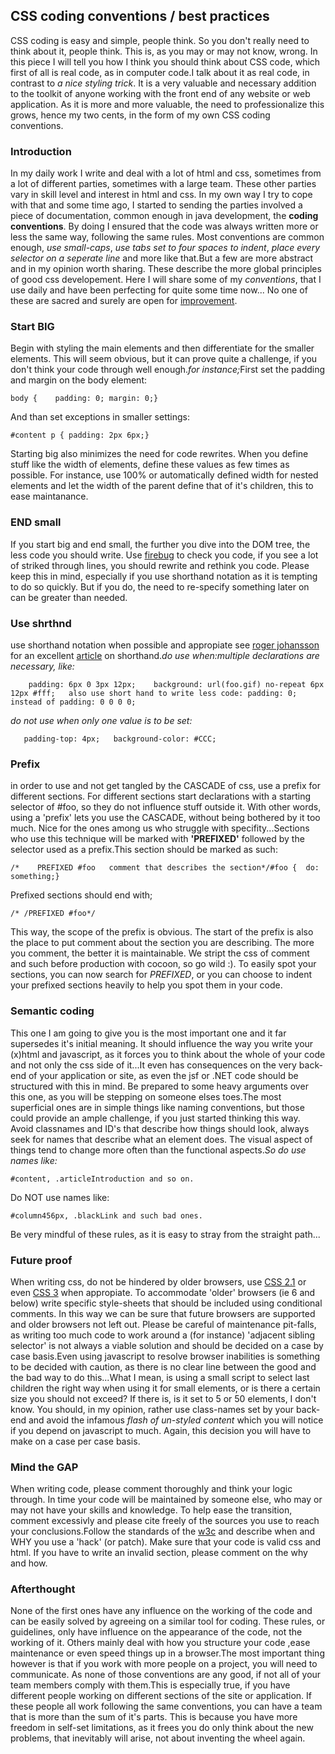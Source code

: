 <article><h2>CSS coding conventions / best practices</h2>CSS coding is easy and simple, people think. So you don't really need to think about it, people think. This is, as you may or may not know, wrong. In this piece I will tell you how I think you should think about CSS code, which first of all is real code, as in computer code.I talk about it as real code, in contrast to <em>a nice styling trick</em>. It is a very valuable and necessary addition to the toolkit of anyone working with the front end of any website or web application. As it is more and more valuable, the need to professionalize this grows, hence my two cents, in the form of my own CSS coding conventions.<!--more--><h3>Introduction</h3>In my daily work I write and deal with a lot of html and css, sometimes from a lot of different parties, sometimes with a large team. These other parties vary in skill level and interest in html and css. In my own way I try to cope with that and some time ago, I started to sending the parties involved a piece of documentation, common enough in java development, the <strong>coding conventions</strong>. By doing I ensured that the code was always written more or less the same way, following the same rules. Most conventions are common enough, <em>use small-caps</em>, <em>use tabs set to four spaces to indent</em>, <em>place every selector on a seperate line</em> and more like that.But a few are more abstract and in my opinion worth sharing. These describe the more global principles of good css developement. Here I will share some of my <em>conventions</em>, that I use daily and have been perfecting for quite some time now... No one of these are sacred and surely are open for <a href="#author">improvement</a>.<h3>Start BIG</h3>Begin with styling the main elements and then differentiate for the smaller elements. This will seem obvious, but it can prove quite a challenge, if you don't think your code through well enough.<em>for instance;</em>First set the padding and margin on the body element:<pre><code>body {	padding: 0;	margin: 0;}</code></pre>And than set exceptions in smaller settings:<pre><code>#content p {	padding: 2px 6px;}</code></pre>Starting big also minimizes the need for code rewrites. When you define stuff like the width of elements, define these values as few times as possible. For instance, use 100% or automatically defined width for nested elements and let the width of the parent define that of it's children, this to ease maintanance.<h3>END small</h3>If you start big and end small, the further you dive into the DOM tree, the less code you should write. Use <a href="http://www.firebug.com/">firebug</a> to check you code, if you see a lot of striked through lines, you should rewrite and rethink you code. Please keep this in mind, especially if you use shorthand notation as it is tempting to do so quickly. But if you do, the need to re-specify something later on can be greater than needed.<h3>Use <span title="shorthand">shrthnd</span></h3>use shorthand notation when possible and appropiate see <a href="http://www.456bereastreet.com/">roger johansson</a> for an excellent <a href="http://www.456bereastreet.com/archive/200502/efficient_css_with_shorthand_properties/">article</a> on shorthand.<em>do use when:</em><em>multiple declarations are necessary, like: </em><pre><code>	padding: 6px 0 3px 12px;	background: url(foo.gif) no-repeat 6px 12px #fff;	also use short hand to write less code:	padding: 0; instead of padding: 0 0 0 0;</code></pre><em>do not use when only one value is to be set:</em><pre><code>	padding-top: 4px;	background-color: #CCC;</code></pre><h3>Prefix</h3>in order to use and not get tangled by the CASCADE of css, use a prefix for different sections. For different sections start declarations with a starting selector of #foo, so they do not influence stuff outside it. With other words, using a 'prefix' lets you use the CASCADE, without being bothered by it too much. Nice for the ones among us who struggle with specifity...Sections who use this technique will be marked with <strong>'PREFIXED'</strong> followed by the selector used as a prefix.This section should be marked as such:<pre><code>/*	PREFIXED #foo	comment that describes the section*/#foo {	do: something;}</code></pre>Prefixed sections should end with;<pre><code>/*	/PREFIXED #foo*/</code></pre>This way, the scope of the prefix is obvious. The start of the prefix is also the place to put comment about the section you are describing. The more you comment, the better it is maintainable. We stript the css of comment and such before production with cocoon, so go wild :). To easily spot your sections, you can now search for <em>PREFIXED</em>, or you can choose to indent your prefixed sections heavily to help you spot them in your code.<h3>Semantic coding</h3>This one I am going to give you is the most important one and it far supersedes it's initial meaning. It should influence the way you write your (x)html and javascript, as it forces you to think about the whole of your code and not only the css side of it...It even has consequences on the very back-end of your application or site, as even the jsf or .NET code should be structured with this in mind. Be prepared to some heavy arguments over this one, as you will be stepping on someone elses toes.The most superficial ones are in simple things like naming conventions, but those could provide an ample challenge, if you just started thinking this way. Avoid classnames and ID's that describe how things should look, always seek for names that describe what an element does. The visual aspect of things tend to change more often than the functional aspects.<em>So do use names like:</em><pre><code>#content, .articleIntroduction and so on.</code></pre>Do NOT use names like:<pre><code>#column456px, .blackLink and such bad ones.</code></pre>Be very mindful of these rules, as it is easy to stray from the straight path...<h3>Future proof</h3>When writing css, do not be hindered by older browsers, use <a href="http://www.w3.org/TR/CSS21/">CSS 2.1</a> or even <a href="http://www.w3.org/Style/CSS/current-work">CSS 3</a> when appropiate. To accommodate 'older' browsers (ie 6 and below) write specific style-sheets that should be included using conditional comments. In this way we can be sure that future browsers are supported and older browsers not left out. Please be careful of maintenance pit-falls, as writing too much code to work around a (for instance) 'adjacent sibling selector' is not always a viable solution and should be decided on a case by case basis.Even using javascript to resolve browser inabilities is something to be decided with caution, as there is no clear line between the good and the bad way to do this...What I mean, is using a small script to select last children the right way when using it for small elements, or is there a certain size you should not exceed? If there is, is it set to 5 or 50 elements, I don't know. You should, in my opinion, rather use class-names set by your back-end and avoid the infamous <em>flash of un-styled content</em> which you will notice if you depend on javascript to much. Again, this decision you will have to make on a case per case basis.<h3>Mind the GAP</h3>When writing code, please comment thoroughly and think your logic through. In time your code will be maintained by someone else, who may or may not have your skills and knowledge. To help ease the transition, comment excessivly and please cite freely of the sources you use to reach your conclusions.Follow the standards of the <a href="http://www.w3.org/">w3c</a> and describe when and WHY you use a 'hack' (or patch). Make sure that your code is valid css and html. If you have to write an invalid section, please comment on the why and how.<h3>Afterthought</h3>None of the first ones have any influence on the working of the code and can be easily solved by agreeing on a similar tool for coding. These rules, or guidelines, only have influence on the appearance of the code, not the working of it. Others mainly deal with how you structure your code ,ease maintenance or even speed things up in a browser.The most important thing however is that if you work with more people on a project, you will need to communicate. As none of those conventions are any good, if not all of your team members comply with them.This is especially true, if you have different people working on different sections of the site or application. If these people all work following the same conventions, you can have a team that is more than the sum of it's parts. This is because you have more freedom in self-set limitations, as it frees you do only think about the new problems, that inevitably will arise, not about inventing the wheel again.</article>